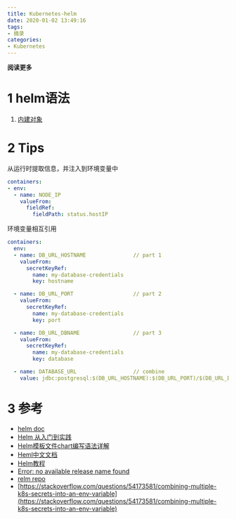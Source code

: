 ```yaml
---
title: Kubernetes-helm
date: 2020-01-02 13:49:16
tags: 
- 摘录
categories: 
- Kubernetes
---
```


**阅读更多**

<!--more-->

# 1 helm语法

1. [内建对象](https://helm.sh/docs/topics/chart_template_guide/builtin_objects/)

# 2 Tips

从运行时提取信息，并注入到环境变量中

```yaml
containers:
- env:
  - name: NODE_IP
    valueFrom:
      fieldRef:
        fieldPath: status.hostIP
```

环境变量相互引用

```yaml
containers:
  env:
  - name: DB_URL_HOSTNAME               // part 1
    valueFrom:
      secretKeyRef:
        name: my-database-credentials
        key: hostname

  - name: DB_URL_PORT                   // part 2
    valueFrom:
      secretKeyRef:
        name: my-database-credentials
        key: port

  - name: DB_URL_DBNAME                 // part 3
    valueFrom:
      secretKeyRef:
        name: my-database-credentials
        key: database

  - name: DATABASE_URL                  // combine
    value: jdbc:postgresql:$(DB_URL_HOSTNAME):$(DB_URL_PORT)/$(DB_URL_DBNAME)

```

# 3 参考

* [helm doc](https://helm.sh/docs/)
* [Helm 从入门到实践](https://www.jianshu.com/p/4bd853a8068b)
* [Helm模板文件chart编写语法详解](https://blog.51cto.com/qujunorz/2421328)
* [Heml中文文档](https://whmzsu.github.io/helm-doc-zh-cn/chart_template_guide/control_structures-zh_cn.html)
* [Helm教程](https://www.cnblogs.com/lyc94620/p/10945430.html)
* [Error: no available release name found](https://www.jianshu.com/p/5eb3ee63a250)
* [relm repo](https://github.com/helm/charts/tree/master/incubator)
* [https://stackoverflow.com/questions/54173581/combining-multiple-k8s-secrets-into-an-env-variable](https://stackoverflow.com/questions/54173581/combining-multiple-k8s-secrets-into-an-env-variable)
